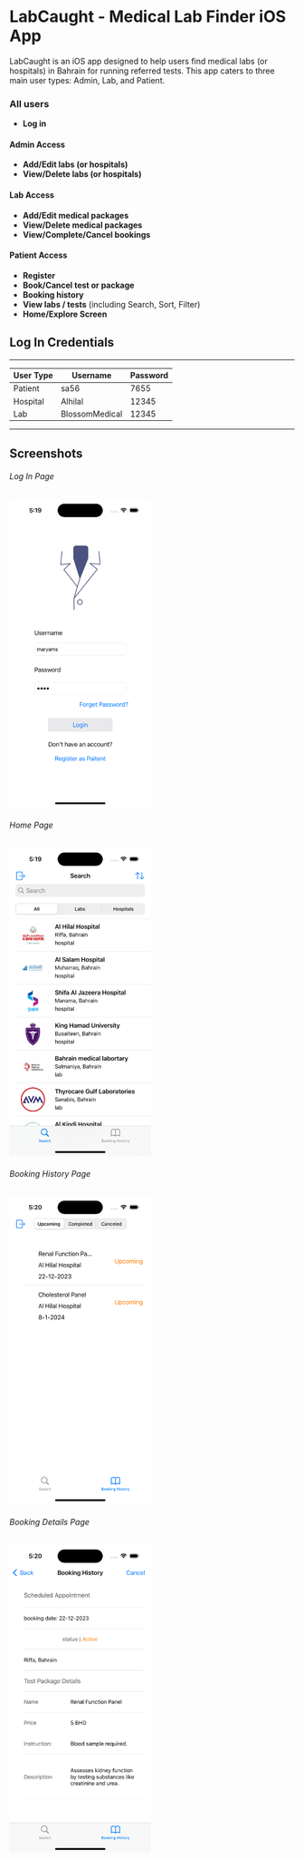 # LabCaught - Medical Lab Finder iOS App

LabCaught is an iOS app designed to help users find medical labs (or hospitals) in Bahrain for running referred tests. This app caters to three main user types: Admin, Lab, and Patient.

### All users 
- **Log in**
  
#### Admin Access
- **Add/Edit labs (or hospitals)**
- **View/Delete labs (or hospitals)**

#### Lab Access
- **Add/Edit medical packages**
- **View/Delete medical packages**
- **View/Complete/Cancel bookings**

#### Patient Access
- **Register**
- **Book/Cancel test or package** 
- **Booking history**
- **View labs / tests** (including Search, Sort, Filter)
- **Home/Explore Screen** 

## Log In Credentials

---------------------------------------------
| User Type | Username           | Password |
|-----------|--------------------|----------|
| Patient   | sa56               | 7655     |
| Hospital  | Alhilal            | 12345    |
| Lab       | BlossomMedical     | 12345    |
---------------------------------------------


## Screenshots
###### Log In Page
<img src="images/mainPage.png" alt="Main Page" width="250">

###### Home Page
<img src="images/HomePage.png" alt="Home Page" width="250">

###### Booking History Page
<img src="images/bookingHistory.png" alt="Booking History" width="250">

###### Booking Details Page
<img src="images/bookingDetails.png" alt="Booking Details" width="250">



